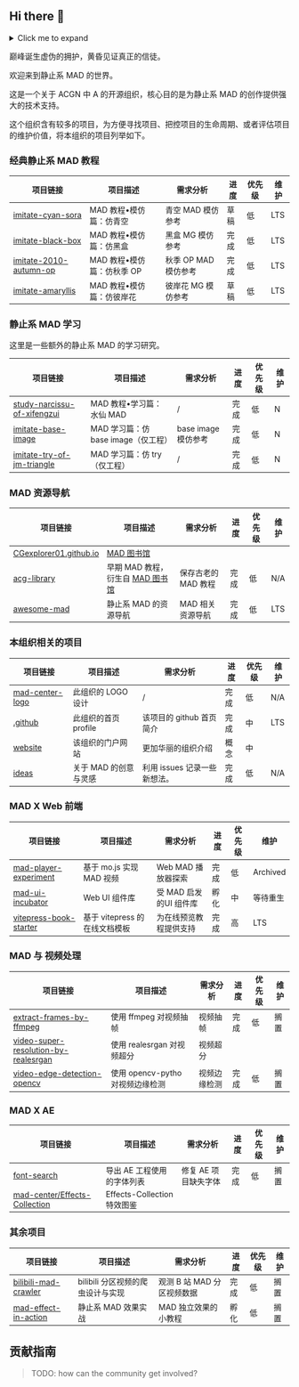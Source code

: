 ## Hi there 👋

<!--
![banner](https://github.com/mad-center/.github/blob/main/profile/assets/sora-no-woto-1.jpg)
-->

<details>
  <summary>Click me to expand</summary>
  <img src="https://github.com/mad-center/.github/blob/main/profile/assets/narcissu-1.jpeg" alt="profile banner">
</details>    

巅峰诞生虚伪的拥护，黄昏见证真正的信徒。

欢迎来到静止系 MAD 的世界。

这是一个关于 ACGN 中 A 的开源组织，核心目的是为静止系 MAD 的创作提供强大的技术支持。

这个组织含有较多的项目，为方便寻找项目、把控项目的生命周期、或者评估项目的维护价值，将本组织的项目列举如下。

### 经典静止系 MAD 教程

| 项目链接                                                                           | 项目描述                        | 需求分析                | 进度  | 优先级 | 维护  |
|--------------------------------------------------------------------------------|-----------------------------|---------------------|-----|-----|-----|
| [imitate-cyan-sora](https://github.com/mad-center/imitate-cyan-sora)           | MAD 教程•模仿篇：仿青空              | 青空 MAD 模仿参考         | 草稿  | 低   | LTS |
| [imitate-black-box](https://github.com/mad-center/imitate-black-box)           | MAD 教程•模仿篇：仿黑盒              | 黑盒 MG 模仿参考          | 完成  | 低   | LTS |
| [imitate-2010-autumn-op](https://github.com/mad-center/imitate-2010-autumn-op) | MAD 教程•模仿篇：仿秋季 OP | 秋季 OP MAD 模仿参考 | 完成  | 低   | LTS |
| [imitate-amaryllis](https://github.com/mad-center/imitate-amaryllis)           | MAD 教程•模仿篇：仿彼岸花             | 彼岸花 MG 模仿参考         | 草稿  | 低   | LTS |

### 静止系 MAD 学习

这里是一些额外的静止系 MAD 的学习研究。

| 项目链接                                                                                     | 项目描述                      | 需求分析                | 进度  | 优先级 | 维护  |
|------------------------------------------------------------------------------------------|---------------------------|---------------------|-----|-----|-----|
| [study-narcissu-of-xifengzui](https://github.com/mad-center/study-narcissu-of-xifengzui) | MAD 教程•学习篇：水仙 MAD  | /                   | 完成  | 低   | N   |
| [imitate-base-image](https://github.com/mad-center/imitate-base-image)                   | MAD 学习篇：仿 base image（仅工程） | base image 模仿参考 | 完成  | 低   | N   |
| [imitate-try-of-jm-triangle](https://github.com/mad-center/imitate-try-of-jm-triangle)   | MAD 学习篇：仿 try（仅工程）        | /                   | 完成  | 低   | N   |

### MAD 资源导航

| 项目链接                                                     | 项目描述                                                                                               | 需求分析          | 进度  | 优先级 | 维护  |
|----------------------------------------------------------|----------------------------------------------------------------------------------------------------|---------------|-----|-----|-----|
| [CGexplorer01.github.io](https://github.com/mad-center/CGexplorer01.github.io) | [MAD 图书馆](https://acglibrary.com/) | | | |
| [acg-library](https://github.com/mad-center/acg-library) | 早期 MAD 教程，衍生自 [MAD 图书馆](https://acglibrary.com/) | 保存古老的 MAD 教程  | 完成  | 低   | N/A |
| [awesome-mad](https://github.com/mad-center/awesome-mad) | 静止系 MAD 的资源导航                        | MAD 相关资源导航 | 完成  | 低   | LTS |

### 本组织相关的项目

| 项目链接                                                             | 项目描述           | 需求分析               | 进度  | 优先级 | 维护  |
|------------------------------------------------------------------|----------------|--------------------|-----|-----|-----|
| [mad-center-logo](https://github.com/mad-center/mad-center-logo) | 此组织的 LOGO 设计   | /                  | 完成  | 低   | N/A |
| [.github](https://github.com/mad-center/.github)                 | 此组织的首页 profile | 该项目的 github 首页简介   | 完成  | 中   | LTS |
| [website](https://github.com/mad-center/website)                 | 该组织的门户网站       | 更加华丽的组织介绍          | 概念  | 中   |     |
| [ideas](https://github.com/mad-center/ideas)                     | 关于 MAD 的创意与灵感  | 利用 issues 记录一些新想法。 | 完成  | 低   | N/A |

### MAD X Web 前端

| 项目链接                                                                           | 项目描述                                        | 需求分析                 | 进度  | 优先级 | 维护       |
|--------------------------------------------------------------------------------|---------------------------------------------|----------------------|-----|-----|----------|
| [mad-player-experiment](https://github.com/mad-center/mad-player-experiment)   | 基于 mo.js 实现 MAD 视频 | Web MAD 播放器探索      | 完成  | 低   | Archived |
| [mad-ui-incubator](https://github.com/mad-center/mad-ui-incubator)             | Web UI 组件库             | 受 MAD 启发的UI 组件库 | 孵化  | 中   | 等待重生     |
| [vitepress-book-starter](https://github.com/mad-center/vitepress-book-starter) | 基于 vitepress 的在线文档模板                   | 为在线预览教程提供支持          | 完成  | 高   | LTS      |

### MAD 与 视频处理

| 项目链接                                                                                                       | 项目描述                                               | 需求分析   | 进度  | 优先级 | 维护  |
|------------------------------------------------------------------------------------------------------------|----------------------------------------------------|--------|-----|-----|-----|
| [extract-frames-by-ffmpeg](https://github.com/mad-center/extract-frames-by-ffmpeg)                         | 使用 ffmpeg 对视频抽帧            | 视频抽帧   | 完成  | 低   | 搁置  |
| [video-super-resolution-by-realesrgan](https://github.com/mad-center/video-super-resolution-by-realesrgan) | 使用 realesrgan 对视频超分 | 视频超分   |     |     |     |
| [video-edge-detection-opencv](https://github.com/mad-center/video-edge-detection-opencv)                   | 使用 opencv-pytho 对视频边缘检测            | 视频边缘检测 | 完成  | 低   | 搁置  |

### MAD X AE

| 项目链接                                                                              | 项目描述                     | 需求分析            | 进度  | 优先级 | 维护  |
|-----------------------------------------------------------------------------------|--------------------------|-----------------|-----|-----|-----|
| [font-search](https://github.com/mad-center/font-search)                          | 导出 AE 工程使用的字体列表      | 修复 AE 项目缺失字体 | 完成  | 低   | 搁置  |
| [mad-center/Effects-Collection](https://github.com/mad-center/Effects-Collection) | Effects-Collection 特效图鉴 |                 |     |     |

### 其余项目

| 项目链接                                                                       | 项目描述                  | 需求分析              | 进度  | 优先级 | 维护  |
|----------------------------------------------------------------------------|-----------------------|-------------------|-----|-----|-----|
| [bilibili-mad-crawler](https://github.com/mad-center/bilibili-mad-crawler) | bilibili 分区视频的爬虫设计与实现 | 观测 B 站 MAD 分区视频数据 | 完成  | 低   | 搁置  |
| [mad-effect-in-action](https://github.com/mad-center/mad-effect-in-action) | 静止系 MAD 效果实战          | MAD 独立效果的小教程      | 孵化  | 低   | 搁置  |

## 贡献指南

> TODO: how can the community get involved?

